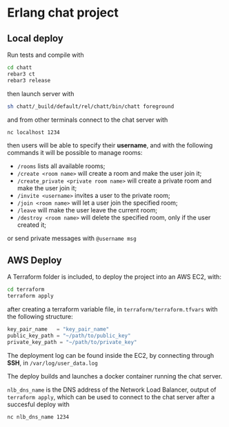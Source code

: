 # Erlang chat project

## Local deploy

Run tests and compile with

```bash
cd chatt
rebar3 ct
rebar3 release
```

then launch server with

```bash
sh chatt/_build/default/rel/chatt/bin/chatt foreground
```

and from other terminals connect to the chat server with

```bash
nc localhost 1234
```

then users will be able to specify their **username**, and with the following commands it will be possible to manage rooms:

- `/rooms` lists all available rooms;
- `/create <room name>` will create a room and make the user join it;
- `/create_private <private room name>` will create a private room and make the user join it;
- `/invite <username>` invites a user to the private room;
- `/join <room name>` will let a user join the specified room;
- `/leave` will make the user leave the current room;
- `/destroy <room name>` will delete the specified room, only if the user created it;

or send private messages with `@username msg`

## AWS Deploy

A Terraform folder is included, to deploy the project into an AWS EC2, with:

```bash
cd terraform
terraform apply
```

after creating a terraform variable file, in `terraform/terraform.tfvars` with the following structure:

```tfvars
key_pair_name   = "key_pair_name"
public_key_path = "~/path/to/public_key"
private_key_path = "~/path/to/private_key"
```

The deployment log can be found inside the EC2, by connecting through **SSH**, in `/var/log/user_data.log`

The deploy builds and launches a docker container running the chat server.

`nlb_dns_name` is the DNS address of the Network Load Balancer, output of `terraform apply`, which can be used to connect to the chat server after a succesful deploy with

```bash
nc nlb_dns_name 1234
```
